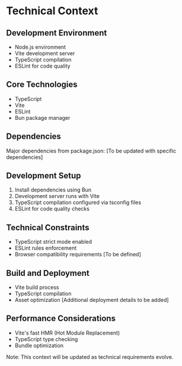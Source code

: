 # Technical Context

## Development Environment

- Node.js environment
- Vite development server
- TypeScript compilation
- ESLint for code quality

## Core Technologies

- TypeScript
- Vite
- ESLint
- Bun package manager

## Dependencies

Major dependencies from package.json:
[To be updated with specific dependencies]

## Development Setup

1. Install dependencies using Bun
2. Development server runs with Vite
3. TypeScript compilation configured via tsconfig files
4. ESLint for code quality checks

## Technical Constraints

- TypeScript strict mode enabled
- ESLint rules enforcement
- Browser compatibility requirements [To be defined]

## Build and Deployment

- Vite build process
- TypeScript compilation
- Asset optimization
  [Additional deployment details to be added]

## Performance Considerations

- Vite's fast HMR (Hot Module Replacement)
- TypeScript type checking
- Bundle optimization

Note: This context will be updated as technical requirements evolve.
